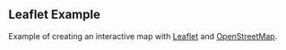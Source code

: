 Leaflet Example
--

Example of creating an interactive map with [Leaflet](http://leafletjs.com) and [OpenStreetMap](https://www.openstreetmap.org).


